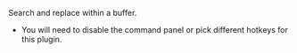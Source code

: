 Search and replace within a buffer.

* You will need to disable the command panel or pick different hotkeys for this plugin.